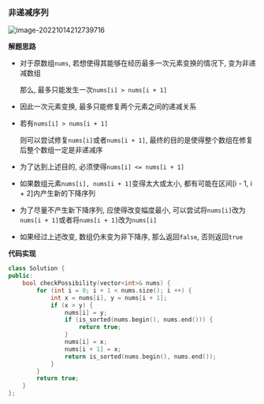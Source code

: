 ### 非递减序列

![image-20221014212739716](http://www.cdn.liver0377.xyz/typora/202210142127762.png)



**解题思路**

- 对于原数组`nums`, 若想使得其能够在经历最多一次元素变换的情况下, 变为非递减数组

  那么, 最多只能发生一次`nums[i] > nums[i + 1]`

- 因此一次元素变换, 最多只能修复两个元素之间的递减关系

- 若有`nums[i] > nums[i + 1]`

  则可以尝试修复`nums[i]`或者`nums[i + 1]`, 最终的目的是使得整个数组在修复后整个数组一定是非递减序

- 为了达到上述目的, 必须使得`nums[i] <= nums[i + 1]`

- 如果数组元素`nums[i], nums[i + 1]`变得太大或太小, 都有可能在区间[i - 1, i + 2]内产生新的下降序列

- 为了尽量不产生新下降序列, 应使得改变幅度最小, 可以尝试将`nums[i]`改为`nums[i + 1]`或者将`nums[i + 1]`改为`nums[i]`

- 如果经过上述改变, 数组仍未变为非下降序, 那么返回`false`, 否则返回`true`



**代码实现**

```cc
class Solution {
public:
    bool checkPossibility(vector<int>& nums) {
        for (int i = 0; i + 1 < nums.size(); i ++) {
            int x = nums[i], y = nums[i + 1];
            if (x > y) {
                nums[i] = y;
                if (is_sorted(nums.begin(), nums.end())) {
                    return true;
                }
                nums[i] = x;
                nums[i + 1] = x;
                return is_sorted(nums.begin(), nums.end());
            }
        }
        return true;
    }
};
```

